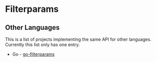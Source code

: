 # Filterparams #

## Other Languages ##

This is a list of projects implementing the same API for other languages.
Currently this list only has one entry.
 
- Go - [go-filterparams](https://github.com/cbrand/go-filterparams)
